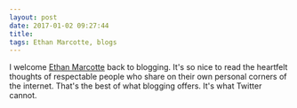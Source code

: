 ```yaml
---
layout: post
date: 2017-01-02 09:27:44
title: 
tags: Ethan Marcotte, blogs
---
```


I welcome [Ethan Marcotte](https://ethanmarcotte.com/wrote/hyper-text) back to blogging. It's so nice to read the heartfelt thoughts of respectable people who share on their own personal corners of the internet. That's the best of what blogging offers. It's what Twitter cannot.